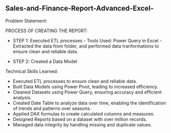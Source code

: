 ## Sales-and-Finance-Report-Advanced-Excel-
Problem Statement:

PROCESS OF CREATING THE REPORT:
  - STEP 1: Executed ETL processes
          - Tools Used: Power Query in Excel
          - Extracted the data from folder, and performed data tranformations to ensure clean and reliable data.

  - STEP 2: Created a Data Model
            



Technical Skills Learned:
- Executed ETL processes to ensure clean and reliable data.
- Built Data Models using Power Pivot, leading to increased efficiency.
- Cleaned Datasets using Power Query, ensuring accuracy and efficient analysis. 
- Created Date Table to analyze data over time, enabling the identification of trends and patterns over seasons.
- Applied DAX formulas to create calculated columns and measures.
- Designed Reports based on a dataset with over million records.
- Managed data integrity by handling missing and duplicate values.
